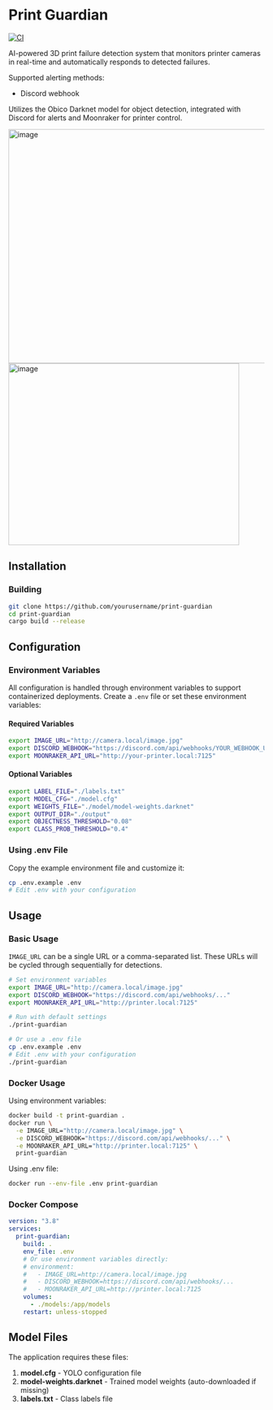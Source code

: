 # Print Guardian
[![CI](https://github.com/nlaha/print-guardian/actions/workflows/ci.yaml/badge.svg)](https://github.com/nlaha/print-guardian/actions/workflows/ci.yaml)

AI-powered 3D print failure detection system that monitors printer cameras in real-time and automatically responds to detected failures.

Supported alerting methods:
- Discord webhook

Utilizes the Obico Darknet model for object detection, integrated with Discord for alerts and Moonraker for printer control.

<img width="522" height="461" alt="image" src="https://github.com/user-attachments/assets/e10f3c66-688f-4da0-9925-99f5f6b50576" />
<img width="454" height="358" alt="image" src="https://github.com/user-attachments/assets/2ada9d3a-dda0-4e75-9557-ac9aea56f2c9" />


## Installation

### Building

```bash
git clone https://github.com/yourusername/print-guardian
cd print-guardian
cargo build --release
```

## Configuration

### Environment Variables

All configuration is handled through environment variables to support containerized deployments. Create a `.env` file or set these environment variables:

#### Required Variables

```bash
export IMAGE_URL="http://camera.local/image.jpg"
export DISCORD_WEBHOOK="https://discord.com/api/webhooks/YOUR_WEBHOOK_URL"
export MOONRAKER_API_URL="http://your-printer.local:7125"
```

#### Optional Variables

```bash
export LABEL_FILE="./labels.txt"
export MODEL_CFG="./model.cfg"
export WEIGHTS_FILE="./model/model-weights.darknet"
export OUTPUT_DIR="./output"
export OBJECTNESS_THRESHOLD="0.08"
export CLASS_PROB_THRESHOLD="0.4"
```

### Using .env File

Copy the example environment file and customize it:

```bash
cp .env.example .env
# Edit .env with your configuration
```

## Usage

### Basic Usage

`IMAGE_URL` can be a single URL or a comma-separated list. These URLs will be cycled through sequentially for detections.
```bash
# Set environment variables
export IMAGE_URL="http://camera.local/image.jpg"
export DISCORD_WEBHOOK="https://discord.com/api/webhooks/..."
export MOONRAKER_API_URL="http://printer.local:7125"

# Run with default settings
./print-guardian

# Or use a .env file
cp .env.example .env
# Edit .env with your configuration
./print-guardian
```

### Docker Usage

Using environment variables:

```bash
docker build -t print-guardian .
docker run \
  -e IMAGE_URL="http://camera.local/image.jpg" \
  -e DISCORD_WEBHOOK="https://discord.com/api/webhooks/..." \
  -e MOONRAKER_API_URL="http://printer.local:7125" \
  print-guardian
```

Using .env file:

```bash
docker run --env-file .env print-guardian
```

### Docker Compose

```yaml
version: "3.8"
services:
  print-guardian:
    build: .
    env_file: .env
    # Or use environment variables directly:
    # environment:
    #   - IMAGE_URL=http://camera.local/image.jpg
    #   - DISCORD_WEBHOOK=https://discord.com/api/webhooks/...
    #   - MOONRAKER_API_URL=http://printer.local:7125
    volumes:
      - ./models:/app/models
    restart: unless-stopped
```

## Model Files

The application requires these files:

1. **model.cfg** - YOLO configuration file
2. **model-weights.darknet** - Trained model weights (auto-downloaded if missing)
3. **labels.txt** - Class labels file
